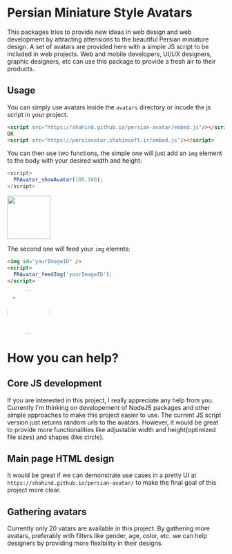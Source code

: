 # Persian Miniature Style Avatars
This packages tries to provide new ideas in web design and web development by attracting attensions to the beautiful Persian miniature design. 
A set of avatars are provided here with a simple JS script to be included in web projects. Web and mobile developers, UI/UX designers, graphic designers, etc
can use this package to provide a fresh air to their products.  

## Usage
You can simply use avatars inside the ``avatars`` directory or incude the js script in your project.
```html
<script src="https://shahind.github.io/persian-avatar/embed.js"/></script>
OR
<script src="https://persiavatar.shahinsoft.ir/embed.js"/></script>
```
You can then use two functions, the simple one will just add an ``img`` element to the body with your desired width and height:
```js
<script>
  PRAvatar_showAvatar(100,100);
</script>
```

<img src="https://shahind.github.io/persian-avatar/avatars/18.jpg" height="100" width="100">

The second one will feed your ``img`` elemnts:
```html
<img id="yourImageID" />
<script>
  PRAvatar_feedImg('yourImageID');
</script>
```

<img id="avatar" style="border-radius:50px" width="100" src="https://shahind.github.io/persian-avatar/avatars/5.jpg">

# How you can help?
## Core JS development
If you are interested in this project, I really appreciate any help from you. Currently I'm thinking on developement of NodeJS packages and other
simple approaches to make this project easier to use. The current JS script version just returns random urls to the avatars. However, it would be
great to provide more functionalities like adjustable width and height(optimized file sizes) and shapes (like circle).

## Main page HTML design
It would be great if we can demonstrate use cases in a pretty UI at ``https://shahind.github.io/persian-avatar/`` to make the final goal of this project
more clear.

## Gathering avatars
Currently only 20 vatars are available in this project. By gathering more avatars, preferably with filters like gender, age, color, etc. we can help
designers by providing more flexibility in their designs.
